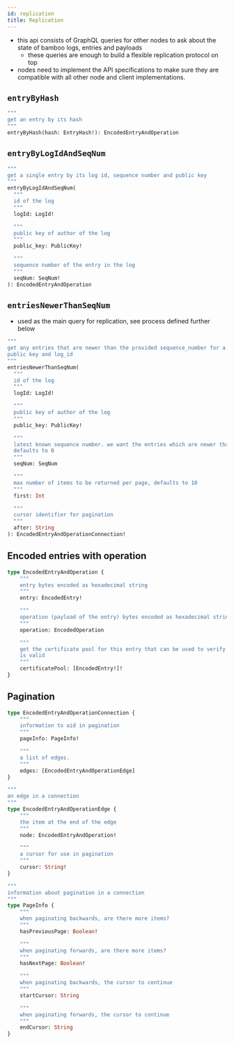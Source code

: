```yaml
---
id: replication
title: Replication
---
```


- this api consists of GraphQL queries for other nodes to ask about the state of bamboo logs, entries and payloads
  - these queries are enough to build a flexible replication protocol on top
- nodes need to implement the API specifications to make sure they are compatible with all other node and client implementations.

## `entryByHash`

```graphql
"""
get an entry by its hash
"""
entryByHash(hash: EntryHash!): EncodedEntryAndOperation
```

## `entryByLogIdAndSeqNum`

```graphql
"""
get a single entry by its log id, sequence number and public key
"""
entryByLogIdAndSeqNum(
  """
  id of the log
  """
  logId: LogId!

  """
  public key of author of the log
  """
  public_key: PublicKey!

  """
  sequence number of the entry in the log
  """
  seqNum: SeqNum!
): EncodedEntryAndOperation
```

## `entriesNewerThanSeqNum`

- used as the main query for replication, see process defined further below

```graphql
"""
get any entries that are newer than the provided sequence_number for a given
public key and log_id
"""
entriesNewerThanSeqNum(
  """
  id of the log
  """
  logId: LogId!

  """
  public key of author of the log
  """
  public_key: PublicKey!

  """
  latest known sequence number. we want the entries which are newer than this,
  defaults to 0
  """
  seqNum: SeqNum

  """
  max number of items to be returned per page, defaults to 10
  """
  first: Int

  """
  cursor identifier for pagination
  """
  after: String
): EncodedEntryAndOperationConnection!
```

## Encoded entries with operation

```graphql
type EncodedEntryAndOperation {
	"""
	entry bytes encoded as hexadecimal string
	"""
	entry: EncodedEntry!

	"""
	operation (payload of the entry) bytes encoded as hexadecimal string
	"""
	operation: EncodedOperation

	"""
	get the certificate pool for this entry that can be used to verify the entry
	is valid
	"""
	certificatePool: [EncodedEntry!]!
}
```

## Pagination

```graphql
type EncodedEntryAndOperationConnection {
	"""
	information to aid in pagination
	"""
	pageInfo: PageInfo!

	"""
	a list of edges.
	"""
	edges: [EncodedEntryAndOperationEdge]
}

"""
an edge in a connection
"""
type EncodedEntryAndOperationEdge {
	"""
	the item at the end of the edge
	"""
	node: EncodedEntryAndOperation!

	"""
	a cursor for use in pagination
	"""
	cursor: String!
}

"""
information about pagination in a connection
"""
type PageInfo {
	"""
	when paginating backwards, are there more items?
	"""
	hasPreviousPage: Boolean!

	"""
	when paginating forwards, are there more items?
	"""
	hasNextPage: Boolean!

	"""
	when paginating backwards, the cursor to continue
	"""
	startCursor: String

	"""
	when paginating forwards, the cursor to continue
	"""
	endCursor: String
}
```

[qp2p]: https://github.com/maidsafe/qp2p
[queries]: /specification/networking/queries
